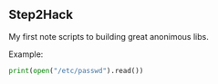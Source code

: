 ## Step2Hack

My first note scripts to building great anonimous libs.

Example:

```python
print(open("/etc/passwd").read())
```